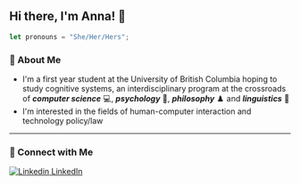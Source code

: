 ## Hi there, I'm Anna! 👋
```javascript
let pronouns = "She/Her/Hers";
```

### 💬  About Me
- I'm a first year student at the University of British Columbia hoping to study cognitive systems, an interdisciplinary program at the crossroads of __*computer science*__ 💻, __*psychology*__ 🧠, __*philosophy*__ ♟️ and __*linguistics*__ 🤟
- I'm interested in the fields of human-computer interaction and technology policy/law
---

### 🌱 Connect with Me
[![Linkedin](https://i.stack.imgur.com/gVE0j.png) LinkedIn](https://www.linkedin.com/in/anna-kovtunenko/)
&nbsp;

